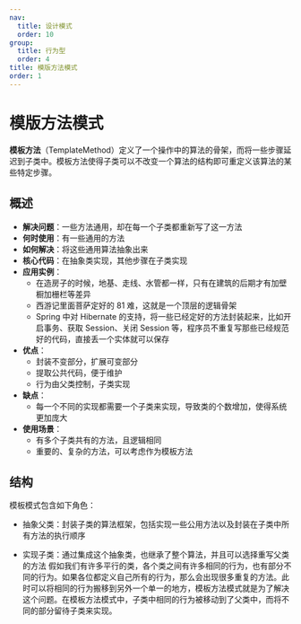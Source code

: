 ```yaml
---
nav:
  title: 设计模式
  order: 10
group:
  title: 行为型
  order: 4
title: 模版方法模式
order: 1
---
```


# 模版方法模式

**模板方法**（TemplateMethod）定义了一个操作中的算法的骨架，而将一些步骤延迟到子类中。模板方法使得子类可以不改变一个算法的结构即可重定义该算法的某些特定步骤。

## 概述

- **解决问题**：一些方法通用，却在每一个子类都重新写了这一方法
- **何时使用**：有一些通用的方法
- **如何解决**：将这些通用算法抽象出来
- **核心代码**：在抽象类实现，其他步骤在子类实现
- **应用实例**：
  - 在造房子的时候，地基、走线、水管都一样，只有在建筑的后期才有加壁橱加栅栏等差异
  - 西游记里面菩萨定好的 81 难，这就是一个顶层的逻辑骨架
  - Spring 中对 Hibernate 的支持，将一些已经定好的方法封装起来，比如开启事务、获取 Session、关闭 Session 等，程序员不重复写那些已经规范好的代码，直接丢一个实体就可以保存
- **优点**：
  - 封装不变部分，扩展可变部分
  - 提取公共代码，便于维护
  - 行为由父类控制，子类实现
- **缺点**：
  - 每一个不同的实现都需要一个子类来实现，导致类的个数增加，使得系统更加庞大
- **使用场景**：
  - 有多个子类共有的方法，且逻辑相同
  - 重要的、复杂的方法，可以考虑作为模板方法

## 结构

模板模式包含如下角色：

- 抽象父类：封装子类的算法框架，包括实现一些公用方法以及封装在子类中所有方法的执行顺序

- 实现子类：通过集成这个抽象类，也继承了整个算法，并且可以选择重写父类的方法 假如我们有许多平行的类，各个类之间有许多相同的行为，也有部分不同的行为。如果各位都定义自己所有的行为，那么会出现很多重复的方法。此时可以将相同的行为搬移到另外一个单一的地方，模板方法模式就是为了解决这个问题。在模板方法模式中，子类中相同的行为被移动到了父类中，而将不同的部分留待子类来实现。
